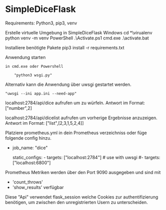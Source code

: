 # SimpleDiceFlask

Requirements: Python3, pip3, venv

Erstelle virtuelle Umgebung in SimpleDiceFlask
Windows
    cd *\virualenv
    python venv -m venv
    PowerShell
        .\Activate.ps1
    cmd.exe
        .\activate.bat

Installiere benötigte Pakete
    pip3 install -r requirements.txt

Anwendung starten

    in cmd.exe oder Powershell 
    
        "python3 wsgi.py"
	
Alternativ kann die Anwendung über uwsgi gestartet werden.

	"uwsgi --ini app.ini --need-app"
	

localhost:2784/api/dice aufrufen um zu würfeln.
	Antwort im Format: ["number",2]

localhost:2784/api/dicelist aufrufen um vorherige Ergebnisse anzuzeigen.
	Antwort im Format: ["list",[2,3,1,5,2,4]]

Platziere prometheus.yml in dein Prometheus verzeichniss oder füge folgende config hinzu.

- job_name: "dice"

    static_configs:
      - targets: ["localhost:2784"]
      # use with uwsgi
      #- targets: ["localhost:6800"]

Prometheus Metriken werden über den Port 9090 ausgegeben
und sind mit 
- 'count_throws'
- 'show_results'
verfügbar


Diese "Api" verwendet flask_session welche Cookies zur authentifizierung benötigen, um zwischen den unregistrierten Usern zu unterscheiden.




